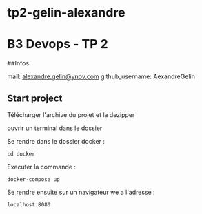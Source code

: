 # tp2-gelin-alexandre
# B3 Devops - TP 2

##Infos

mail: alexandre.gelin@ynov.com
github_username: AexandreGelin

## Start project

Télécharger l'archive du projet et la dezipper

ouvrir un terminal dans le dossier

Se rendre dans le dossier docker :

```
cd docker
```

Executer la commande :
```
docker-compose up
```

Se rendre ensuite sur un navigateur we a l'adresse :

```
localhost:8080
```